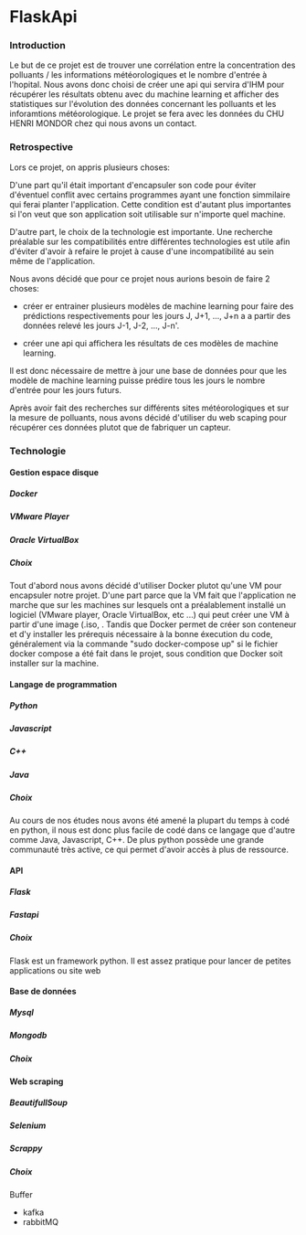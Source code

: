 # FlaskApi

### Introduction

Le but de ce projet est de trouver une corrélation entre la concentration des polluants / les informations météorologiques et le nombre d'entrée à l'hopital.
Nous avons donc choisi de créer une api qui servira d'IHM pour récupérer les résultats obtenu avec du machine learning et afficher des statistiques sur l'évolution des données concernant les polluants et les inforamtions météorologique.
Le projet se fera avec les données du CHU HENRI MONDOR chez qui nous avons un contact.

### Retrospective

Lors ce projet, on appris plusieurs choses:

D'une part qu'il était important d'encapsuler son code pour éviter d'éventuel conflit avec certains programmes ayant une fonction simmilaire qui ferai planter l'application. Cette condition est d'autant plus importantes si l'on veut que son application soit utilisable sur n'importe quel machine.

D'autre part, le choix de la technologie est importante. Une recherche préalable sur les compatibilités entre différentes technologies est utile afin d'éviter d'avoir à refaire le projet à cause d'une incompatibilité au sein même de l'application.

Nous avons décidé que pour ce projet nous aurions besoin de faire 2 choses:

- créer er entrainer plusieurs modèles de machine learning pour faire des prédictions respectivements pour les jours J, J+1, ..., J+n a a partir des données relevé les jours J-1, J-2, ..., J-n'.

- créer une api qui affichera les résultats de ces modèles de machine learning.

Il est donc nécessaire de mettre à jour une base de données pour que les modèle de machine learning puisse prédire tous les jours le nombre d'entrée pour les jours futurs.

Après avoir fait des recherches sur différents sites météorologiques et sur la mesure de polluants, nous avons décidé d'utiliser du web scaping pour récupérer ces données plutot que de fabriquer un capteur.

### Technologie


#### Gestion espace disque

##### Docker

##### VMware Player

##### Oracle VirtualBox

##### Choix
Tout d'abord nous avons décidé d'utiliser Docker plutot qu'une VM pour encapsuler notre projet.
D'une part parce que la VM fait que l'application ne marche que sur les machines sur lesquels ont a préalablement installé un logiciel (VMware player, Oracle VirtualBox, etc ...) qui peut créer une VM à partir d'une image (.iso, .
Tandis que Docker permet de créer son conteneur et d'y installer les prérequis nécessaire à la bonne éxecution du code, généralement via la commande "sudo docker-compose up" si le fichier docker compose a été fait dans le projet, sous condition que Docker soit installer sur la machine.


#### Langage de programmation

##### Python

##### Javascript

##### C++

##### Java

##### Choix
Au cours de nos études nous avons été amené la plupart du temps à codé en python, il nous est donc plus facile de codé dans ce langage que d'autre comme Java, Javascript, C++.
De plus python possède une grande communauté très active, ce qui permet d'avoir accès à plus de ressource.


#### API

##### Flask

##### Fastapi

##### Choix
Flask est un framework python. Il est assez pratique pour lancer de petites applications ou site web


#### Base de données

##### Mysql

##### Mongodb

##### Choix


#### Web scraping

##### BeautifullSoup

##### Selenium

##### Scrappy

##### Choix

Buffer
- kafka
- rabbitMQ

